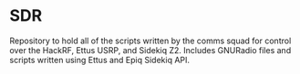 # SDR
Repository to hold all of the scripts written by the comms squad for control over the HackRF, Ettus USRP, and Sidekiq Z2. Includes GNURadio files and scripts written using Ettus and Epiq Sidekiq API.

